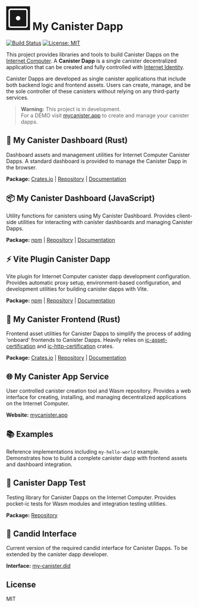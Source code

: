 # ![My Canister](./my-canister-app/static/favicon.svg) My Canister Dapp

[![Build Status](https://github.com/Web3NL/my-canister-dapp/workflows/Release/badge.svg)](https://github.com/Web3NL/my-canister-dapp/actions)
[![License: MIT](https://img.shields.io/badge/License-MIT-green.svg)](https://opensource.org/licenses/MIT)

This project provides libraries and tools to build Canister Dapps on the [Internet Computer](https://internetcomputer.org). A **Canister Dapp** is a single canister decentralized application that can be created and fully controlled with [Internet Identity](https://identity.internetcomputer.org).

Canister Dapps are developed as single canister applications that include both backend logic and frontend assets. Users can create, manage, and be the sole controller of these canisters without relying on any third-party services.

> **Warning:** This project is in development.  
> For a DEMO visit [mycanister.app](https://mycanister.app) to create and manage your canister dapps.

## 🦀 My Canister Dashboard (Rust)

Dashboard assets and management utilities for Internet Computer Canister Dapps. A standard dashboard is provided to manage the Canister Dapp in the browser.

**Package:** [Crates.io](https://crates.io/crates/my-canister-dashboard) | [Repository](https://github.com/Web3NL/my-canister-dapp/tree/main/my-canister-dapp-rs/my-canister-dashboard) | [Documentation](https://docs.rs/my-canister-dashboard)

## 📦 My Canister Dashboard (JavaScript)

Utility functions for canisters using My Canister Dashboard.
Provides client-side utilities for interacting with canister dashboards and managing Canister Dapps.

**Package:** [npm](https://www.npmjs.com/package/@web3nl/my-canister-dashboard) | [Repository](https://github.com/Web3NL/my-canister-dapp/tree/main/my-canister-dapp-js/my-canister-dashboard-js) | [Documentation](https://web3nl.github.io/my-canister-dapp/web3nl-my-canister-dashboard-js/)

## ⚡ Vite Plugin Canister Dapp

Vite plugin for Internet Computer canister dapp development configuration.
Provides automatic proxy setup, environment-based configuration, and development utilities for building canister dapps with Vite.

**Package:** [npm](https://www.npmjs.com/package/@web3nl/vite-plugin-canister-dapp) | [Repository](https://github.com/Web3NL/my-canister-dapp/tree/main/my-canister-dapp-js/vite-plugin-canister-dapp) | [Documentation](https://web3nl.github.io/my-canister-dapp/web3nl-vite-plugin-canister-dapp/)

## 🦀 My Canister Frontend (Rust)

Frontend asset utilities for Canister Dapps to simplify the process of adding 'onboard' frontends to Canister Dapps.
Heavily relies on [ic-asset-certification](https://crates.io/crates/ic-asset-certification) and [ic-http-certification](https://crates.io/crates/ic-http-certification) crates.

**Package:** [Crates.io](https://crates.io/crates/my-canister-frontend) | [Repository](https://github.com/Web3NL/my-canister-dapp/tree/main/my-canister-dapp-rs/my-canister-frontend) | [Documentation](https://docs.rs/my-canister-frontend)

## 🌐 My Canister App Service

User controlled canister creation tool and Wasm repository.
Provides a web interface for creating, installing, and managing decentralized applications on the Internet Computer.

**Website:** [mycanister.app](https://mycanister.app)

## 📚 Examples

Reference implementations including `my-hello-world` example.
Demonstrates how to build a complete canister dapp with frontend assets and dashboard integration.

## 🦀 Canister Dapp Test

Testing library for Canister Dapps on the Internet Computer.
Provides pocket-ic tests for Wasm modules and integration testing utilities.

**Package:** [Repository](https://github.com/Web3NL/my-canister-dapp/tree/main/my-canister-dapp-rs/canister-dapp-test)

## 🔧 Candid Interface

Current version of the required candid interface for Canister Dapps. To be extended by the canister dapp developer.

**Interface:** [my-canister.did](https://github.com/Web3NL/my-canister-dapp/blob/main/candid/my-canister.did)

## License

MIT
